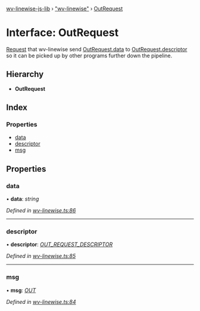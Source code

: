 [wv-linewise-js-lib](../README.md) › ["wv-linewise"](../modules/_wv_linewise_.md) › [OutRequest](_wv_linewise_.outrequest.md)

# Interface: OutRequest

[Request](../modules/_wv_linewise_.md#request) that wv-linewise send [OutRequest.data](_wv_linewise_.outrequest.md#data) to
[OutRequest.descriptor](_wv_linewise_.outrequest.md#descriptor) so it can be picked up by other programs
further down the pipeline.

## Hierarchy

* **OutRequest**

## Index

### Properties

* [data](_wv_linewise_.outrequest.md#data)
* [descriptor](_wv_linewise_.outrequest.md#descriptor)
* [msg](_wv_linewise_.outrequest.md#msg)

## Properties

###  data

• **data**: *string*

*Defined in [wv-linewise.ts:86](https://github.com/forbesmyester/wv-linewise/blob/5431908/js-lib/src/wv-linewise.ts#L86)*

___

###  descriptor

• **descriptor**: *[OUT_REQUEST_DESCRIPTOR](../enums/_wv_linewise_.out_request_descriptor.md)*

*Defined in [wv-linewise.ts:85](https://github.com/forbesmyester/wv-linewise/blob/5431908/js-lib/src/wv-linewise.ts#L85)*

___

###  msg

• **msg**: *[OUT](../enums/_wv_linewise_.request_type.md#out)*

*Defined in [wv-linewise.ts:84](https://github.com/forbesmyester/wv-linewise/blob/5431908/js-lib/src/wv-linewise.ts#L84)*
